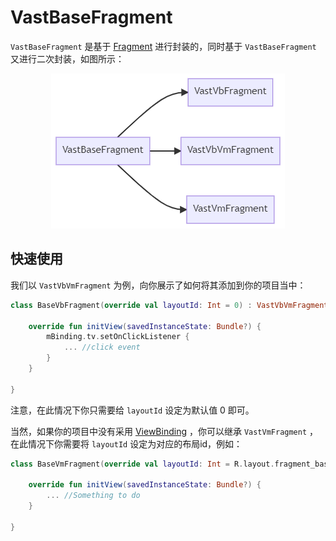 # VastBaseFragment

`VastBaseFragment` 是基于 [Fragment](https://developer.android.com/reference/androidx/fragment/app/Fragment.html) 进行封装的，同时基于 `VastBaseFragment` 又进行二次封装，如图所示：

<div align="center"><img src="../assets/images/vbf.png"></div>

## 快速使用

我们以 `VastVbVmFragment` 为例，向你展示了如何将其添加到你的项目当中：

```kotlin
class BaseVbFragment(override val layoutId: Int = 0) : VastVbVmFragment<FragmentBaseVbBinding, BaseVM>() {

    override fun initView(savedInstanceState: Bundle?) {
        mBinding.tv.setOnClickListener {
            ... //click event
        }
    }

}
```

注意，在此情况下你只需要给 `layoutId` 设定为默认值 0 即可。

当然，如果你的项目中没有采用 [ViewBinding](https://developer.android.com/topic/libraries/view-binding?hl=zh-cn) ，你可以继承 `VastVmFragment` ，在此情况下你需要将 `layoutId` 设定为对应的布局id，例如：

```kotlin
class BaseVmFragment(override val layoutId: Int = R.layout.fragment_base_vm) :VastVmActivity<BaseVM>() {

    override fun initView(savedInstanceState: Bundle?) {
        ... //Something to do
    }

}
```